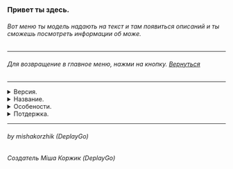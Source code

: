 ### Привет ты здесь.
###### Вот меню ты модель надають на текст и там появиться описаний и ты сможешь посмотреть информации об може.

---

###### Для возвращение в главное меню, нажми на кнопку. <a href="https://github.com/mishakorzik/MyMods-ForMinecraft">Вернуться</a>

---

<details id="missing-code-coverage">
  <summary>Версия.</summary>

##### Мод идет на версию майнкрафта 1.15.2 Мод стабильный, чем нижче версия тем стареё мод. И меньшая оптимизация. Ну и менше контента .
</details>

<details id="missing-code-coverage">
  <summary>Название.</summary>

##### Мод називається multi-overworld_update, мод так називається бо он обновляет мир и добавляет caves and clifs. И не тілько!
</details>

 <details id="missing-code-coverage">
  <summary>Особености.</summary>

##### Мод ще добавляет нових мобов, новые блоки, предметы, и много другого!
</details>

<details id="missing-code-coverage">
  <summary>Потдержка.</summary>

##### Мод будет ще обновляться, и будет добавлять все больше и больше контента! Надеюсь мод тебе понравиться!
</details>

---

###### by mishakorzhik (DeplayGo)
###### Создатель Міша Коржик (DeplayGo)
